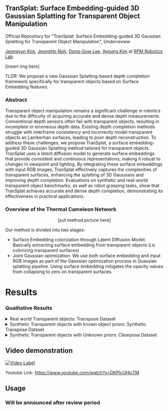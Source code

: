 ## TranSplat: Surface Embedding-guided 3D Gaussian Splatting for Transparent Object Manipulation

Official Repository for "TranSplat: Surface Embedding-guided 3D Gaussian Splatting for Transparent Object Manipulation", Underreview

<div align="left">  
  <a href="https://scholar.google.com/citations?hl=ko&user=vW2JtFAAAAAJ">Jeongyun Kim</a>,  
  <a href="https://rpm.snu.ac.kr">JeongHo Noh</a>,
  <a href="https://donkeymouse.github.io/">Dong-Guw Lee</a>,  
  <a href="https://ayoungk.github.io/">Ayoung Kim</a> at <a href="https://rpm.snu.ac.kr">RPM Robotics Lab</a>
</div>

[insert img here]

TLDR: We propose a new Gaussian Splatting-based depth completion framework specifically for transparent objects based on Surface Embedding features.

### Abstract

Transparent object manipulation remains a significant challenge in robotics due to the difficulty of acquiring accurate and dense depth measurements. Conventional depth sensors often fail with transparent objects, resulting in incomplete or erroneous depth data. Existing depth completion methods struggle with interframe consistency and incorrectly model transparent objects as Lambertian surfaces, leading to poor depth reconstruction. To address these challenges, we propose TranSplat, a surface embedding-guided 3D Gaussian Splatting method tailored for transparent objects. TranSplat uses a latent diffusion model to generate surface embeddings that provide consistent and continuous representations, making it robust to changes in viewpoint and lighting. By integrating these surface embeddings with input RGB images, TranSplat effectively captures the complexities of transparent surfaces, enhancing the splatting of 3D Gaussians and improving depth completion. Evaluations on synthetic and real-world transparent object benchmarks, as well as robot grasping tasks, show that TranSplat achieves accurate and dense depth completion, demonstrating its effectiveness in practical applications.

### Overview of the Thermal Cameleon Network

<div align="center">
  
[put method picture here]

</div>

Our method is divided into two stages:

- Surface Embedding colorization through Latent Diffusion Model: Basically extracting surface embedding from transparent objects (i.e. colorizing transparent surfaces) 
- Joint Gaussian optimization: We use both surface embedding and input RGB images as part of the Gaussian optimization process in Guassian splatting pipeline. Using surface embedding mitigates the opacity values from collapsing to zero on transparent surfaces.
  

# Results
### Qualitative Results 

<details>
  <summary>Real world Transparent objects: Transpose Dataset</summary>
  
<div align="center">
  
[put real transpose image here]
</div>

</details>

<details>
  <summary>Synthetic Transparent objects with known object priors: Synthetic Transpose Dataset</summary>
  
<div align="center">
  
[put synthetic transpose here]

</div>

</details>


<details>
  <summary> Synthetic Transparent objects with Unknown priors: Clearpose Dataset </summary>
  
<div align="center">
  
[put clearpose here]


</div>

</details>


## Video demonstration


[![Video Label](http://img.youtube.com/vi/DKPlcUHIcTM/maxresdefault.jpg)](https://youtu.be/DKPlcUHIcTM)

Youtube Link: https://www.youtube.com/watch?v=DKPlcUHIcTM

## Usage

### Will be announced after review period


